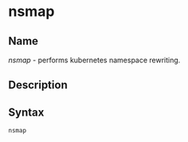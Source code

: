 # nsmap

## Name

*nsmap* - performs kubernetes namespace rewriting.

## Description

## Syntax

~~~
nsmap  
~~~
